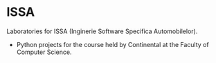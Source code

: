 # ISSA
Laboratories for ISSA (Inginerie Software Specifica Automobilelor).

- Python projects for the course held by Continental at the Faculty of Computer Science.


